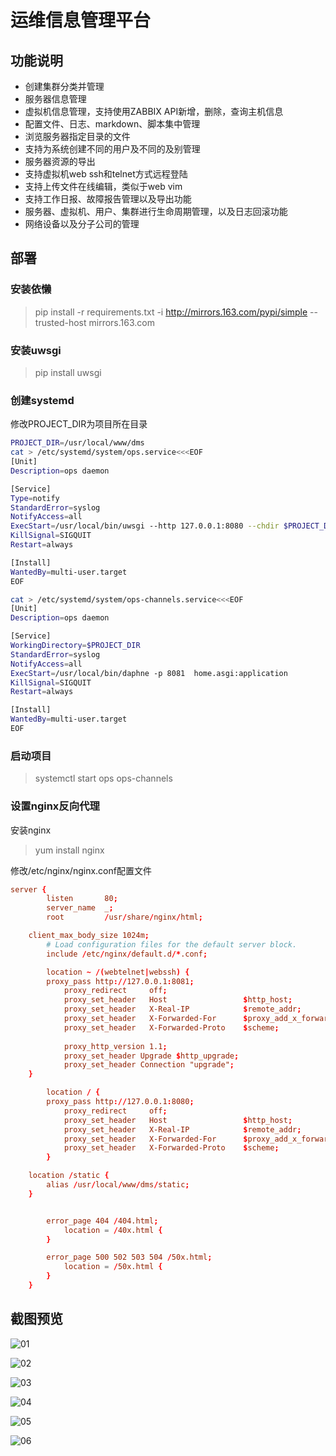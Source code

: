 # 运维信息管理平台
## 功能说明  
- 创建集群分类并管理  
- 服务器信息管理  
- 虚拟机信息管理，支持使用ZABBIX API新增，删除，查询主机信息  
- 配置文件、日志、markdown、脚本集中管理  
- 浏览服务器指定目录的文件  
- 支持为系统创建不同的用户及不同的及别管理  
- 服务器资源的导出  
- 支持虚拟机web ssh和telnet方式远程登陆  
- 支持上传文件在线编辑，类似于web vim  
- 支持工作日报、故障报告管理以及导出功能  
- 服务器、虚拟机、用户、集群进行生命周期管理，以及日志回滚功能  
- 网络设备以及分子公司的管理  

## 部署  
### 安装依懒  
> pip install -r requirements.txt -i http://mirrors.163.com/pypi/simple --trusted-host mirrors.163.com  

### 安装uwsgi  
> pip install uwsgi

### 创建systemd  

修改PROJECT_DIR为项目所在目录

```bash
PROJECT_DIR=/usr/local/www/dms
cat > /etc/systemd/system/ops.service<<<EOF
[Unit]
Description=ops daemon

[Service]
Type=notify
StandardError=syslog
NotifyAccess=all
ExecStart=/usr/local/bin/uwsgi --http 127.0.0.1:8080 --chdir $PROJECT_DIR  --wsgi-file home/wsgi.py --master --processes 4
KillSignal=SIGQUIT
Restart=always

[Install]
WantedBy=multi-user.target
EOF

cat > /etc/systemd/system/ops-channels.service<<<EOF
[Unit]
Description=ops daemon

[Service]
WorkingDirectory=$PROJECT_DIR
StandardError=syslog
NotifyAccess=all
ExecStart=/usr/local/bin/daphne -p 8081  home.asgi:application
KillSignal=SIGQUIT
Restart=always

[Install]
WantedBy=multi-user.target
EOF
```
### 启动项目
> systemctl start ops ops-channels

### 设置nginx反向代理
安装nginx  
> yum install nginx  

修改/etc/nginx/nginx.conf配置文件
```conf
server {
        listen       80;
        server_name  _;
        root         /usr/share/nginx/html;

	client_max_body_size 1024m;
        # Load configuration files for the default server block.
        include /etc/nginx/default.d/*.conf;

        location ~ /(webtelnet|webssh) {
		proxy_pass http://127.0.0.1:8081;
        	proxy_redirect     off;
        	proxy_set_header   Host                 $http_host;
        	proxy_set_header   X-Real-IP            $remote_addr;
        	proxy_set_header   X-Forwarded-For      $proxy_add_x_forwarded_for;
        	proxy_set_header   X-Forwarded-Proto    $scheme;
		
	        proxy_http_version 1.1;
	    	proxy_set_header Upgrade $http_upgrade;
	    	proxy_set_header Connection "upgrade";
	}

        location / {
		proxy_pass http://127.0.0.1:8080;
        	proxy_redirect     off;
        	proxy_set_header   Host                 $http_host;
        	proxy_set_header   X-Real-IP            $remote_addr;
        	proxy_set_header   X-Forwarded-For      $proxy_add_x_forwarded_for;
        	proxy_set_header   X-Forwarded-Proto    $scheme;
        }

	location /static {
		alias /usr/local/www/dms/static;
	}


        error_page 404 /404.html;
            location = /40x.html {
        }

        error_page 500 502 503 504 /50x.html;
            location = /50x.html {
        }
    }
```





## 截图预览  

![01](https://raw.githubusercontent.com/dengguibao/django-rms/master/screenshot/01.png)

![02](https://raw.githubusercontent.com/dengguibao/django-rms/master/screenshot/02.png)

![03](https://raw.githubusercontent.com/dengguibao/django-rms/master/screenshot/03.png)

![04](https://raw.githubusercontent.com/dengguibao/django-rms/master/screenshot/04.png)

![05](https://raw.githubusercontent.com/dengguibao/django-rms/master/screenshot/05.png)

![06](https://raw.githubusercontent.com/dengguibao/django-rms/master/screenshot/06.png)